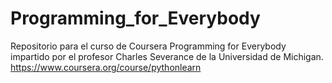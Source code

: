 Programming_for_Everybody
=========================

Repositorio para el curso de Coursera Programming for Everybody 
impartido por el profesor Charles Severance de la Universidad de Michigan. 
https://www.coursera.org/course/pythonlearn

